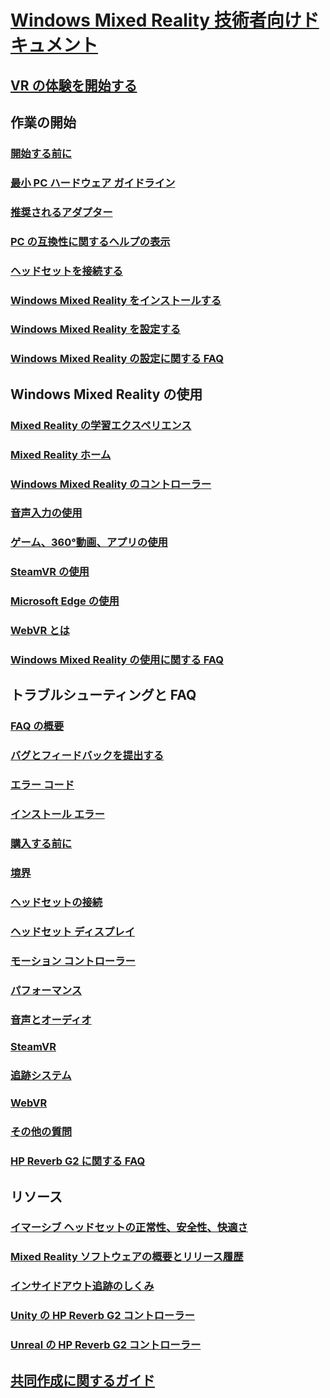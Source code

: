 # [Windows Mixed Reality 技術者向けドキュメント](index.yml)
## [VR の体験を開始する](vr-journey.md)

## 作業の開始
### [開始する前に](before-you-start.md)
### [最小 PC ハードウェア ガイドライン](windows-mixed-reality-minimum-pc-hardware-compatibility-guidelines.md)
### [推奨されるアダプター](recommended-adapters-for-windows-mixed-reality-capable-pcs.md)
### [PC の互換性に関するヘルプの表示](get-help-with-pc-compatibility.md)
### [ヘッドセットを接続する](plug-in-your-headset.md)
### [Windows Mixed Reality をインストールする](install-windows-mixed-reality.md)
### [Windows Mixed Reality を設定する](set-up-windows-mixed-reality.md)
### [Windows Mixed Reality の設定に関する FAQ](wmr-setup-faq.md)

## Windows Mixed Reality の使用
### [Mixed Reality の学習エクスペリエンス](learn-mixed-reality.md)
### [Mixed Reality ホーム](your-mixed-reality-home.md)
### [Windows Mixed Reality のコントローラー](controllers-in-wmr.md)
### [音声入力の使用](using-speech-in-wmr.md)
### [ゲーム、360°動画、アプリの使用](using-games-and-apps-in-windows-mixed-reality.md)
### [SteamVR の使用](using-steamvr-with-windows-mixed-reality.md)
### [Microsoft Edge の使用](using-microsoft-edge.md)
### [WebVR とは](webvr.md)
### [Windows Mixed Reality の使用に関する FAQ](using-wmr-faq.md)

## トラブルシューティングと FAQ
### [FAQ の概要](troubleshooting-windows-mixed-reality.md)
### [バグとフィードバックを提出する](filing-feedback.md)
### [エラー コード](error-codes.md)
### [インストール エラー](installation_errors.md)
### [購入する前に](before-you-buy-faqs.md)
### [境界](boundary-questions.md)
### [ヘッドセットの接続](headset-connectivity.md)
### [ヘッドセット ディスプレイ](headset-display.md)
### [モーション コントローラー](motion-controller-problems.md)
### [パフォーマンス](performance-questions.md)
### [音声とオーディオ](speech-and-audio.md)
### [SteamVR](steamvr-questions.md)
### [追跡システム](tracking.md)
### [WebVR](webvr-questions.md)
### [その他の質問](other-questions.md)
### [HP Reverb G2 に関する FAQ](reverbG2-faq.md)

## リソース
### [イマーシブ ヘッドセットの正常性、安全性、快適さ](wmr-health-safety-comfort.md)
### [Mixed Reality ソフトウェアの概要とリリース履歴](mixed-reality-software.md)
### [インサイドアウト追跡のしくみ](tracking-system.md)
### [Unity の HP Reverb G2 コントローラー](/windows/mixed-reality/develop/unity/unity-reverb-g2-controllers)
### [Unreal の HP Reverb G2 コントローラー](/windows/mixed-reality/develop/unreal/unreal-reverb-g2-controllers)

## [共同作成に関するガイド](contributing.md)